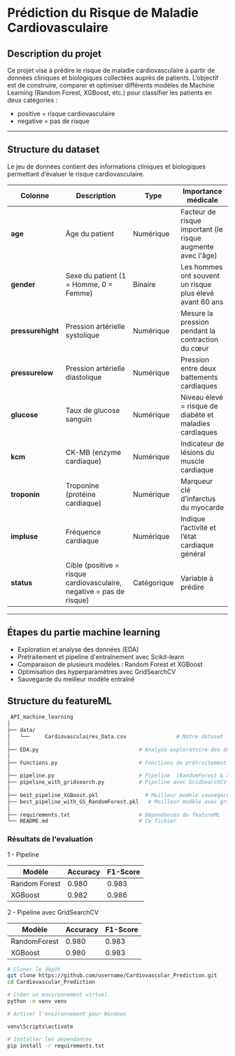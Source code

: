 # Prédiction du Risque de Maladie Cardiovasculaire
## Description du projet

Ce projet vise à prédire le risque de maladie cardiovasculaire à partir de données cliniques et biologiques collectées auprès de patients.
L’objectif est de construire, comparer et optimiser différents modèles de Machine Learning (Random Forest, XGBoost, etc.) pour classifier les patients en deux catégories :

- positive = risque cardiovasculaire
- negative = pas de risque
---

## Structure du dataset
Le jeu de données contient des informations cliniques et biologiques permettant d’évaluer le risque cardiovasculaire.

| Colonne | Description | Type | Importance médicale |
|----------|-------------|------|----------------------|
| **age** | Âge du patient | Numérique | Facteur de risque important (le risque augmente avec l'âge) |
| **gender** | Sexe du patient (1 = Homme, 0 = Femme) | Binaire | Les hommes ont souvent un risque plus élevé avant 60 ans |
| **pressurehight** | Pression artérielle systolique | Numérique | Mesure la pression pendant la contraction du cœur |
| **pressurelow** | Pression artérielle diastolique | Numérique | Pression entre deux battements cardiaques |
| **glucose** | Taux de glucose sanguin | Numérique | Niveau élevé = risque de diabète et maladies cardiaques |
| **kcm** | CK-MB (enzyme cardiaque) | Numérique | Indicateur de lésions du muscle cardiaque |
| **troponin** | Troponine (protéine cardiaque) | Numérique | Marqueur clé d’infarctus du myocarde |
| **impluse** | Fréquence cardiaque | Numérique | Indique l’activité et l’état cardiaque général |
| **status** | Cible (positive = risque cardiovasculaire, negative = pas de risque) | Catégorique | Variable à prédire |

---

## Étapes du partie machine learning 
- Exploration et analyse des données (EDA)
- Prétraitement et pipeline d'entraînement avec Scikit-learn
- Comparaison de plusieurs modèles : Random Forest et XGBoost
- Optimisation des hyperparamètres avec GridSearchCV
- Sauvegarde du meilleur modèle entraîné

## Structure du featureML
```bash
 API_machine_learning
│
├── data/
│   └──     Cardiovasculaires_Data.csv                # Notre dataset
│
├── EDA.py                                # Analyse exploratoire des données (EDA)
│
├── Functions.py                          # Fonctions de prétraitement des données
│
├── pipeline.py                           # Pipeline  (RandomForest & XGBoost)
├── pipeline_with_gridsearch.py           # Pipeline avec GridSearchCV
│
├── best_pipeline_XGBoost.pkl               # Meilleur modèle sauvegardé
├── best_pipeline_with_GS_RandomForest.pkl   # Meilleur modèle avec gridsearch sauvegardé 
│
├── requirements.txt                      # Dépendances du featureML
└── README.md                             # Ce fichier
```
### Résultats de l'evaluation 
 1 - Pipeline 

| Modèle | Accuracy | F1-Score |
|---------|-----------|-----------|
| Random Forest | 0.980 | 0.983 |
| XGBoost | 0.982 | 0.986 |

 2 - Pipeline avec GridSearchCV

| Modèle | Accuracy | F1-Score |
|---------|-----------|-----------|
| RandomForest | 0.980 | 0.983 |
| XGBoost  | 0.980 | 0.983 |

```bash
# Cloner le dépôt
git clone https://github.com/username/Cardiovascular_Prediction.git
cd Cardiovascular_Prediction

# Créer un environnement virtuel
python -m venv venv

# Activer l'environnement pour Windows

venv\Scripts\activate

# Installer les dépendances
pip install -r requirements.txt

```

